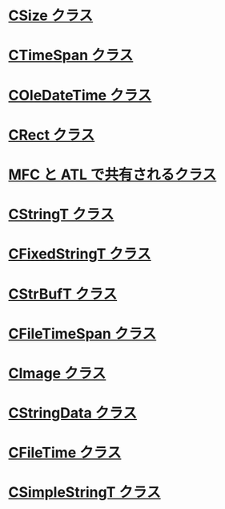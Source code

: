 # [CSize クラス](csize-class.md)
# [CTimeSpan クラス](ctimespan-class.md)
# [COleDateTime クラス](coledatetime-class.md)
# [CRect クラス](crect-class.md)
# [MFC と ATL で共有されるクラス](classes-shared-by-mfc-and-atl.md)
# [CStringT クラス](cstringt-class.md)
# [CFixedStringT クラス](cfixedstringt-class.md)
# [CStrBufT クラス](cstrbuft-class.md)
# [CFileTimeSpan クラス](cfiletimespan-class.md)
# [CImage クラス](cimage-class.md)
# [CStringData クラス](cstringdata-class.md)
# [CFileTime クラス](cfiletime-class.md)
# [CSimpleStringT クラス](csimplestringt-class.md)
